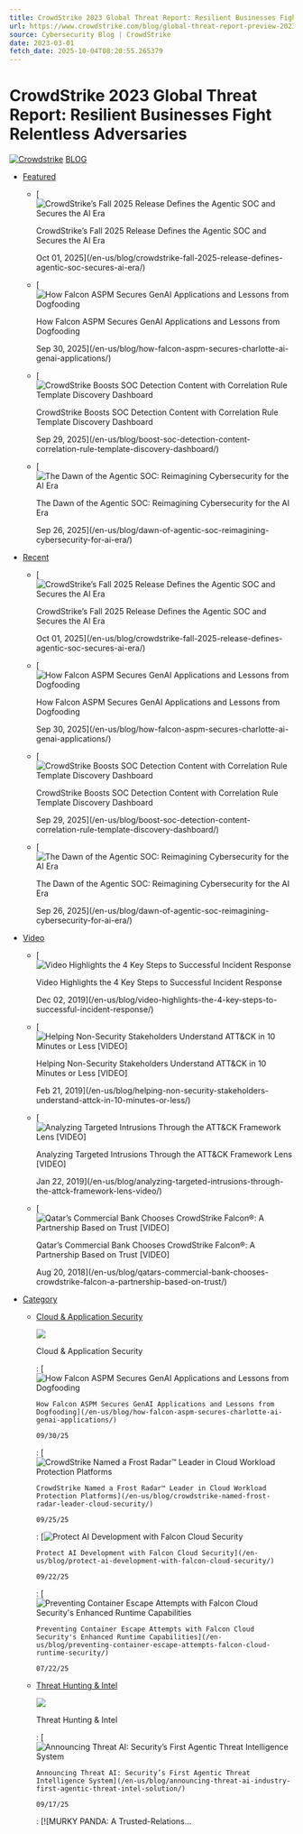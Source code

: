 ```yaml
---
title: CrowdStrike 2023 Global Threat Report: Resilient Businesses Fight Relentless Adversaries
url: https://www.crowdstrike.com/blog/global-threat-report-preview-2023/
source: Cybersecurity Blog | CrowdStrike
date: 2023-03-01
fetch_date: 2025-10-04T08:20:55.265379
---
```


# CrowdStrike 2023 Global Threat Report: Resilient Businesses Fight Relentless Adversaries

[![Crowdstrike](/content/experience-fragments/crowdstrike-www/locale-sites/us/en-us/site/blogs/header/header/master/_jcr_content/root/responsivegrid/header/navigation/logo.coreimg.svg/1758798592626/redlogocs.svg)](https://www.crowdstrike.com/en-us)
[BLOG](/en-us/blog/ "BLOG")

* [Featured](/en-us/blog/featured-articles/)
  + [![CrowdStrike’s Fall 2025 Release Defines the Agentic SOC and Secures the AI Era](https://assets.crowdstrike.com/is/image/crowdstrikeinc/Blog-Fall-2025-Release-main-image?wid=1060&hei=698&fmt=png-alpha&qlt=95,0&resMode=sharp2&op_usm=3.0,0.3,2,0)

    CrowdStrike’s Fall 2025 Release Defines the Agentic SOC and Secures the AI Era

    Oct 01, 2025](/en-us/blog/crowdstrike-fall-2025-release-defines-agentic-soc-secures-ai-era/)
  + [![How Falcon ASPM Secures GenAI Applications and Lessons from Dogfooding](https://assets.crowdstrike.com/is/image/crowdstrikeinc/Blog-SecuringGenAI?wid=1060&hei=698&fmt=png-alpha&qlt=95,0&resMode=sharp2&op_usm=3.0,0.3,2,0)

    How Falcon ASPM Secures GenAI Applications and Lessons from Dogfooding

    Sep 30, 2025](/en-us/blog/how-falcon-aspm-secures-charlotte-ai-genai-applications/)
  + [![CrowdStrike Boosts SOC Detection Content with Correlation Rule Template Discovery Dashboard](https://assets.crowdstrike.com/is/image/crowdstrikeinc/Blog-SOC-Detection?wid=1060&hei=698&fmt=png-alpha&qlt=95,0&resMode=sharp2&op_usm=3.0,0.3,2,0)

    CrowdStrike Boosts SOC Detection Content with Correlation Rule Template Discovery Dashboard

    Sep 29, 2025](/en-us/blog/boost-soc-detection-content-correlation-rule-template-discovery-dashboard/)
  + [![The Dawn of the Agentic SOC: Reimagining Cybersecurity for the AI Era](https://assets.crowdstrike.com/is/image/crowdstrikeinc/Blog-FalConRecap-GK?wid=2048&hei=1349&fmt=png-alpha&qlt=95,0&resMode=sharp2&op_usm=3.0,0.3,2,0)

    The Dawn of the Agentic SOC: Reimagining Cybersecurity for the AI Era

    Sep 26, 2025](/en-us/blog/dawn-of-agentic-soc-reimagining-cybersecurity-for-ai-era/)
* [Recent](/en-us/blog/recent-articles/)
  + [![CrowdStrike’s Fall 2025 Release Defines the Agentic SOC and Secures the AI Era](https://assets.crowdstrike.com/is/image/crowdstrikeinc/Blog-Fall-2025-Release-main-image?wid=1060&hei=698&fmt=png-alpha&qlt=95,0&resMode=sharp2&op_usm=3.0,0.3,2,0)

    CrowdStrike’s Fall 2025 Release Defines the Agentic SOC and Secures the AI Era

    Oct 01, 2025](/en-us/blog/crowdstrike-fall-2025-release-defines-agentic-soc-secures-ai-era/)
  + [![How Falcon ASPM Secures GenAI Applications and Lessons from Dogfooding](https://assets.crowdstrike.com/is/image/crowdstrikeinc/Blog-SecuringGenAI?wid=1060&hei=698&fmt=png-alpha&qlt=95,0&resMode=sharp2&op_usm=3.0,0.3,2,0)

    How Falcon ASPM Secures GenAI Applications and Lessons from Dogfooding

    Sep 30, 2025](/en-us/blog/how-falcon-aspm-secures-charlotte-ai-genai-applications/)
  + [![CrowdStrike Boosts SOC Detection Content with Correlation Rule Template Discovery Dashboard](https://assets.crowdstrike.com/is/image/crowdstrikeinc/Blog-SOC-Detection?wid=1060&hei=698&fmt=png-alpha&qlt=95,0&resMode=sharp2&op_usm=3.0,0.3,2,0)

    CrowdStrike Boosts SOC Detection Content with Correlation Rule Template Discovery Dashboard

    Sep 29, 2025](/en-us/blog/boost-soc-detection-content-correlation-rule-template-discovery-dashboard/)
  + [![The Dawn of the Agentic SOC: Reimagining Cybersecurity for the AI Era](https://assets.crowdstrike.com/is/image/crowdstrikeinc/Blog-FalConRecap-GK?wid=2048&hei=1349&fmt=png-alpha&qlt=95,0&resMode=sharp2&op_usm=3.0,0.3,2,0)

    The Dawn of the Agentic SOC: Reimagining Cybersecurity for the AI Era

    Sep 26, 2025](/en-us/blog/dawn-of-agentic-soc-reimagining-cybersecurity-for-ai-era/)
* [Video](/en-us/blog/videos/)
  + [![Video Highlights the 4 Key Steps to Successful Incident Response](https://assets.crowdstrike.com/is/image/crowdstrikeinc/IR-Video-Blog-1?wid=530&hei=349&fmt=png-alpha&qlt=95,0&resMode=sharp2&op_usm=3.0,0.3,2,0)

    Video Highlights the 4 Key Steps to Successful Incident Response

    Dec 02, 2019](/en-us/blog/video-highlights-the-4-key-steps-to-successful-incident-response/)
  + [![Helping Non-Security Stakeholders Understand ATT&CK in 10 Minutes or Less [VIDEO]](https://assets.crowdstrike.com/is/image/crowdstrikeinc/video-ATTCK2-1?wid=530&hei=349&fmt=png-alpha&qlt=95,0&resMode=sharp2&op_usm=3.0,0.3,2,0)

    Helping Non-Security Stakeholders Understand ATT&CK in 10 Minutes or Less [VIDEO]

    Feb 21, 2019](/en-us/blog/helping-non-security-stakeholders-understand-attck-in-10-minutes-or-less/)
  + [![Analyzing Targeted Intrusions Through the ATT&CK Framework Lens [VIDEO]](https://assets.crowdstrike.com/is/image/crowdstrikeinc/video-ATTCK2-1?wid=530&hei=349&fmt=png-alpha&qlt=95,0&resMode=sharp2&op_usm=3.0,0.3,2,0)

    Analyzing Targeted Intrusions Through the ATT&CK Framework Lens [VIDEO]

    Jan 22, 2019](/en-us/blog/analyzing-targeted-intrusions-through-the-attck-framework-lens-video/)
  + [![Qatar’s Commercial Bank Chooses CrowdStrike Falcon®: A Partnership Based on Trust [VIDEO]](https://assets.crowdstrike.com/is/image/crowdstrikeinc/Edward-Gonam-Qatar-Blog2-1?wid=530&hei=349&fmt=png-alpha&qlt=95,0&resMode=sharp2&op_usm=3.0,0.3,2,0)

    Qatar’s Commercial Bank Chooses CrowdStrike Falcon®: A Partnership Based on Trust [VIDEO]

    Aug 20, 2018](/en-us/blog/qatars-commercial-bank-chooses-crowdstrike-falcon-a-partnership-based-on-trust/)
* [Category](/en-us/blog/categories-overview/)
  + [Cloud & Application Security](/en-us/blog/category.cloud-security/)

    ![](/content/dam/crowdstrike/marketing/en-us/icons/blog/Cloud-Application-Security.svg)

    Cloud & Application Security

    :   [![How Falcon ASPM Secures GenAI Applications and Lessons from Dogfooding](https://assets.crowdstrike.com/is/image/crowdstrikeinc/Blog-SecuringGenAI?wid=1060&hei=698&fmt=png-alpha&qlt=95,0&resMode=sharp2&op_usm=3.0,0.3,2,0)

        How Falcon ASPM Secures GenAI Applications and Lessons from Dogfooding](/en-us/blog/how-falcon-aspm-secures-charlotte-ai-genai-applications/)

        09/30/25
    :   [![CrowdStrike Named a Frost Radar™ Leader in Cloud Workload Protection Platforms](https://assets.crowdstrike.com/is/image/crowdstrikeinc/Blog-FrostRadarCWPP-2025?wid=1060&hei=698&fmt=png-alpha&qlt=95,0&resMode=sharp2&op_usm=3.0,0.3,2,0)

        CrowdStrike Named a Frost Radar™ Leader in Cloud Workload Protection Platforms](/en-us/blog/crowdstrike-named-frost-radar-leader-cloud-security/)

        09/25/25
    :   [![Protect AI Development with Falcon Cloud Security](https://assets.crowdstrike.com/is/image/crowdstrikeinc/Blog-FalconCloudSecurity-AI?wid=1060&hei=698&fmt=png-alpha&qlt=95,0&resMode=sharp2&op_usm=3.0,0.3,2,0)

        Protect AI Development with Falcon Cloud Security](/en-us/blog/protect-ai-development-with-falcon-cloud-security/)

        09/22/25
    :   [![Preventing Container Escape Attempts with Falcon Cloud Security's Enhanced Runtime Capabilities](https://assets.crowdstrike.com/is/image/crowdstrikeinc/Blog-Container-Escape?wid=1060&hei=698&fmt=png-alpha&qlt=95,0&resMode=sharp2&op_usm=3.0,0.3,2,0)

        Preventing Container Escape Attempts with Falcon Cloud Security's Enhanced Runtime Capabilities](/en-us/blog/preventing-container-escape-attempts-falcon-cloud-runtime-security/)

        07/22/25
  + [Threat Hunting & Intel](/en-us/blog/category.counter-adversary-operations/)

    ![](/content/dam/crowdstrike/marketing/en-us/icons/blog/Counter-Adversary-Ops.svg)

    Threat Hunting & Intel

    :   [![Announcing Threat AI: Security’s First Agentic Threat Intelligence System](https://assets.crowdstrike.com/is/image/crowdstrikeinc/Blog-FalCon25-ThreatAI-AgenticThreatIntel-Weds5?wid=1060&hei=698&fmt=png-alpha&qlt=95,0&resMode=sharp2&op_usm=3.0,0.3,2,0)

        Announcing Threat AI: Security’s First Agentic Threat Intelligence System](/en-us/blog/announcing-threat-ai-industry-first-agentic-threat-intel-solution/)

        09/17/25
    :   [![MURKY PANDA: A Trusted-Relations...